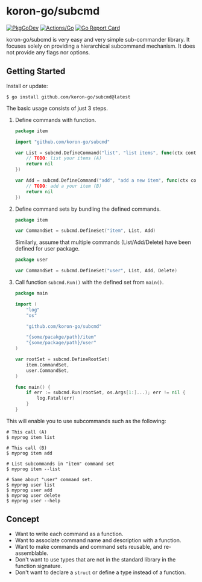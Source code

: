 # koron-go/subcmd

[![PkgGoDev](https://pkg.go.dev/badge/github.com/koron-go/subcmd)](https://pkg.go.dev/github.com/koron-go/subcmd)
[![Actions/Go](https://github.com/koron-go/subcmd/workflows/Go/badge.svg)](https://github.com/koron-go/subcmd/actions?query=workflow%3AGo)
[![Go Report Card](https://goreportcard.com/badge/github.com/koron-go/subcmd)](https://goreportcard.com/report/github.com/koron-go/subcmd)

koron-go/subcmd is very easy and very simple sub-commander library.
It focuses solely on providing a hierarchical subcommand mechanism.
It does not provide any flags nor options.

## Getting Started

Install or update:

```console
$ go install github.com/koron-go/subcmd@latest
```

The basic usage consists of just 3 steps.

1. Define commands with function.

    ```go
    package item

    import "github.com/koron-go/subcmd"

    var List = subcmd.DefineCommand("list", "list items", func(ctx context.Context, args []string) error {
        // TODO: list your items (A)
        return nil
    })

    var Add = subcmd.DefineCommand("add", "add a new item", func(ctx context.Context, args []string) error {
        // TODO: add a your item (B)
        return nil
    })
    ```

2. Define command sets by bundling the defined commands.

    ```go
    package item

    var CommandSet = subcmd.DefineSet("item", List, Add)
    ```

    Similarly, assume that multiple commands (List/Add/Delete) have been defined for user package.

    ```go
    package user

    var CommandSet = subcmd.DefineSet("user", List, Add, Delete)
    ```

3. Call function `subcmd.Run()` with the defined set from `main()`.

    ```go
    package main

    import (
        "log"
        "os"

        "github.com/koron-go/subcmd"

        "{some/pacakge/path}/item"
        "{some/package/path}/user"
    )

    var rootSet = subcmd.DefineRootSet(
        item.CommandSet,
        user.CommandSet,
    )

    func main() {
        if err := subcmd.Run(rootSet, os.Args[1:]...); err != nil {
            log.Fatal(err)
        }
    }
    ```

This will enable you to use subcommands such as the following:

```console
# This call (A)
$ myprog item list

# This call (B)
$ myprog item add

# List subcommands in "item" command set
$ myprog item --list

# Same about "user" command set.
$ myprog user list
$ myprog user add
$ myprog user delete
$ myprog user --help
```

## Concept

* Want to write each command as a function.
* Want to associate command name and description with a function.
* Want to make commands and command sets reusable, and re-assemblable.
* Don't want to use types that are not in the standard library in the function signature.
* Don't want to declare a `struct` or define a type instead of a function.
